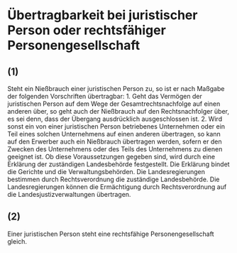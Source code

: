# Übertragbarkeit bei juristischer Person oder rechtsfähiger Personengesellschaft



## (1)

 Steht ein Nießbrauch einer juristischen Person zu, so ist er nach Maßgabe der folgenden Vorschriften übertragbar:  1.
 Geht das Vermögen der juristischen Person auf dem Wege der Gesamtrechtsnachfolge auf einen anderen über, so geht auch der Nießbrauch auf den Rechtsnachfolger über, es sei denn, dass der Übergang ausdrücklich ausgeschlossen ist.
 2.
 Wird sonst ein von einer juristischen Person betriebenes Unternehmen oder ein Teil eines solchen Unternehmens auf einen anderen übertragen, so kann auf den Erwerber auch ein Nießbrauch übertragen werden, sofern er den Zwecken des Unternehmens oder des Teils des Unternehmens zu dienen geeignet ist. Ob diese Voraussetzungen gegeben sind, wird durch eine Erklärung der zuständigen Landesbehörde festgestellt. Die Erklärung bindet die Gerichte und die Verwaltungsbehörden. Die Landesregierungen bestimmen durch Rechtsverordnung die zuständige Landesbehörde. Die Landesregierungen können die Ermächtigung durch Rechtsverordnung auf die Landesjustizverwaltungen übertragen.


## (2)

 Einer juristischen Person steht eine rechtsfähige Personengesellschaft gleich. 

